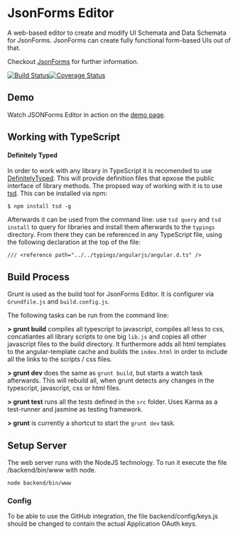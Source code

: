 # JsonForms Editor
A web-based editor to create and modify UI Schemata and Data Schemata for JsonForms. JsonForms can create fully functional form-based UIs out of that.

Checkout [JsonForms](http://github.eclipsesource.com/jsonforms) for further information.

[![Build Status](https://travis-ci.org/eclipsesource/JsonFormsEditor.svg?branch=master)](https://travis-ci.org/eclipsesource/JsonFormsEditor)[![Coverage Status](https://coveralls.io/repos/github/pancho111203/JsonFormsEditor/badge.svg?branch=master)](https://coveralls.io/github/pancho111203/JsonFormsEditor?branch=master)

## Demo
Watch JSONForms Editor in action on the [demo page](http://github.eclipsesource.com/JsonFormsEditor).

## Working with TypeScript
#### Definitely Typed
In order to work with any library in TypeScript it is recomended to use [DefinitelyTyped](https://github.com/borisyankov/DefinitelyTyped). This will provide definition files that epxose the public interface of library methods. The propsed way of working with it is to use [tsd](http://definitelytyped.org/tsd/). This can be installed via npm:
```
$ npm install tsd -g
```

Afterwards it can be used from the command line: use ``tsd query`` and ``tsd install`` to query for libraries and install them afterwards to the `typings` directory.
From there they can be referenced in any TypeScript file, using the following declaration at the top of the file:

```
/// <reference path="../../typings/angularjs/angular.d.ts" />
```

## Build Process
Grunt is used as the build tool for JsonForms Editor. It is configurer via `Grundfile.js` and `build.config.js`.

The following tasks can be run from the command line:

**> grunt build** compiles all typescript to javascript, compiles all less to css, concatiantes all library scripts to one big `lib.js` and copies all other javascript files to the build directory. It furthermore adds all html templates to the angular-template cache and builds the `index.html` in order to include all the links to the scripts / css files.

**> grunt dev** does the same as `grunt build`, but starts a watch task afterwards. This will rebuild all, when grunt detects any changes in the typescript, javascript, css or html files.

**> grunt test** runs all the tests defined in the `src` folder. Uses Karma as a test-runner and jasmine as testing framework.

**> grunt** is currently a shortcut to start the `grunt dev` task.


## Setup Server

The web server runs with the NodeJS technology. To run it execute the file /backend/bin/www with node.

    node backend/bin/www
    
### Config

To be able to use the GitHub integration, the file backend/config/keys.js should be changed to contain the actual Application OAuth keys.
